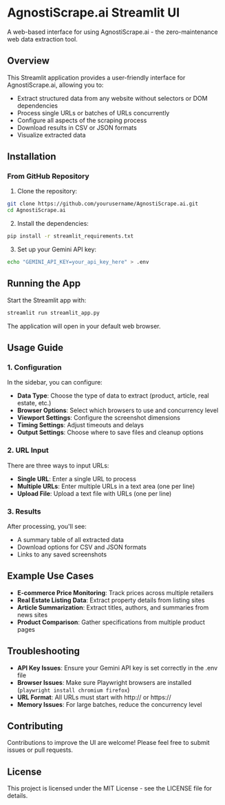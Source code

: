 # AgnostiScrape.ai Streamlit UI

A web-based interface for using AgnostiScrape.ai - the zero-maintenance web data extraction tool.

## Overview

This Streamlit application provides a user-friendly interface for AgnostiScrape.ai, allowing you to:

- Extract structured data from any website without selectors or DOM dependencies
- Process single URLs or batches of URLs concurrently
- Configure all aspects of the scraping process
- Download results in CSV or JSON formats
- Visualize extracted data

## Installation

### From GitHub Repository

1. Clone the repository:
```bash
git clone https://github.com/yourusername/AgnostiScrape.ai.git
cd AgnostiScrape.ai
```

2. Install the dependencies:
```bash
pip install -r streamlit_requirements.txt
```

3. Set up your Gemini API key:
```bash
echo "GEMINI_API_KEY=your_api_key_here" > .env
```

## Running the App

Start the Streamlit app with:

```bash
streamlit run streamlit_app.py
```

The application will open in your default web browser.

## Usage Guide

### 1. Configuration

In the sidebar, you can configure:

- **Data Type**: Choose the type of data to extract (product, article, real estate, etc.)
- **Browser Options**: Select which browsers to use and concurrency level
- **Viewport Settings**: Configure the screenshot dimensions
- **Timing Settings**: Adjust timeouts and delays
- **Output Settings**: Choose where to save files and cleanup options

### 2. URL Input

There are three ways to input URLs:

- **Single URL**: Enter a single URL to process
- **Multiple URLs**: Enter multiple URLs in a text area (one per line)
- **Upload File**: Upload a text file with URLs (one per line)

### 3. Results

After processing, you'll see:

- A summary table of all extracted data
- Download options for CSV and JSON formats
- Links to any saved screenshots

## Example Use Cases

- **E-commerce Price Monitoring**: Track prices across multiple retailers
- **Real Estate Listing Data**: Extract property details from listing sites
- **Article Summarization**: Extract titles, authors, and summaries from news sites
- **Product Comparison**: Gather specifications from multiple product pages

## Troubleshooting

- **API Key Issues**: Ensure your Gemini API key is set correctly in the .env file
- **Browser Issues**: Make sure Playwright browsers are installed (`playwright install chromium firefox`)
- **URL Format**: All URLs must start with http:// or https://
- **Memory Issues**: For large batches, reduce the concurrency level

## Contributing

Contributions to improve the UI are welcome! Please feel free to submit issues or pull requests.

## License

This project is licensed under the MIT License - see the LICENSE file for details. 